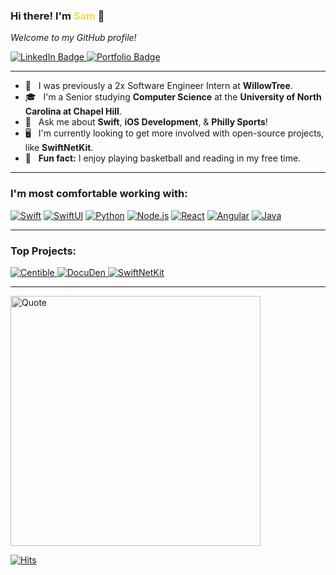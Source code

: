 <h3>Hi there! I'm <span style="color:#f0db4f;">Sam</span> 👋</h3>
<p><i>Welcome to my GitHub profile!</i></p>

<a href="https://www.linkedin.com/in/s-gilmore/">
  <img src="https://img.shields.io/badge/-Sam_Gilmore-blue?style=for-the-badge&logo=Linkedin&logoColor=white" alt="LinkedIn Badge">
</a>
<a href="https://www.samgilmore.dev">
  <img src="https://img.shields.io/badge/-samgilmore.dev-green?style=for-the-badge&logo=appveyor" alt="Portfolio Badge">
</a>

---

- 🌱&nbsp;&nbsp;&nbsp;I was previously a 2x Software Engineer Intern at **WillowTree**.
- 🎓&nbsp;&nbsp;&nbsp;I'm a Senior studying **Computer Science** at the **University of North Carolina at Chapel Hill**.
- 💬&nbsp;&nbsp;&nbsp;Ask me about **Swift**, **iOS Development**, & **Philly Sports**!
- 🖥️&nbsp;&nbsp;&nbsp;I'm currently looking to get more involved with open-source projects, like **SwiftNetKit**.
- 🏀&nbsp;&nbsp;&nbsp;**Fun fact:** I enjoy playing basketball and reading in my free time.

---

### I'm most comfortable working with:

[![Swift](https://img.shields.io/badge/-Swift-FA7343?style=for-the-badge&logo=swift&logoColor=white)](https://developer.apple.com/swift/)
[![SwiftUI](https://img.shields.io/badge/-SwiftUI-000000?style=for-the-badge&logo=swift&logoColor=white)](https://developer.apple.com/xcode/swiftui/)
[![Python](https://img.shields.io/badge/-Python-3776AB?style=for-the-badge&logo=python&logoColor=white)](https://www.python.org/)
[![Node.js](https://img.shields.io/badge/-Node.js-339933?style=for-the-badge&logo=node.js&logoColor=white)](https://nodejs.org/)
[![React](https://img.shields.io/badge/-React-61DAFB?style=for-the-badge&logo=react&logoColor=black)](https://reactjs.org/)
[![Angular](https://img.shields.io/badge/-Angular-DD0031?style=for-the-badge&logo=angular&logoColor=white)](https://angular.io/)
[![Java](https://img.shields.io/badge/-Java-ED8B00?style=for-the-badge&logo=openjdk&logoColor=white)](https://www.java.com/)

---

### Top Projects:

<a href="https://apps.apple.com/us/app/centible/id6443507950">
  <img src="https://img.shields.io/badge/-Centible-blue?style=for-the-badge&logo=apple&logoColor=white" alt="Centible">
</a>
<a href="https://apps.apple.com/us/app/docuden/id6615082889">
  <img src="https://img.shields.io/badge/-DocuDen-red?style=for-the-badge&logo=apple&logoColor=white" alt="DocuDen">
</a>
<a href="https://github.com/samgilmore/SwiftNetKit">
  <img src="https://img.shields.io/badge/-SwiftNetKit-orange?style=for-the-badge&logo=swift&logoColor=white" alt="SwiftNetKit">
</a>

---

<img src="https://quotes-github-readme.vercel.app/api?type=horizontal&theme=radical" alt="Quote" width="400">

[![Hits](https://hits.seeyoufarm.com/api/count/incr/badge.svg?url=https%3A%2F%2Fgithub.com%2Fsamgilmore&count_bg=%23163A8E&title_bg=%23191919&icon=&icon_color=%23E7E7E7&title=Profile+Views&edge_flat=false)](https://hits.seeyoufarm.com)

